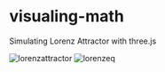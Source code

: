 # visualing-math
Simulating Lorenz Attractor with three.js

![lorenzattractor](https://github.com/nurgumus/visualing-math/assets/108015878/08240811-3303-49ab-ab24-5dcd58d26f16)
![lorenzeq](https://github.com/nurgumus/visualing-math/assets/108015878/d1add219-a907-4b56-9287-6fcb19639538)
